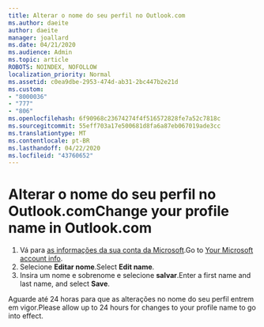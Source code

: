 ```yaml
---
title: Alterar o nome do seu perfil no Outlook.com
ms.author: daeite
author: daeite
manager: joallard
ms.date: 04/21/2020
ms.audience: Admin
ms.topic: article
ROBOTS: NOINDEX, NOFOLLOW
localization_priority: Normal
ms.assetid: c0ea9dbe-2953-474d-ab31-2bc447b2e21d
ms.custom:
- "8000036"
- "777"
- "806"
ms.openlocfilehash: 6f90968c23674274f4f516572828fe7a52c7818c
ms.sourcegitcommit: 55eff703a17e500681d8fa6a87eb067019ade3cc
ms.translationtype: MT
ms.contentlocale: pt-BR
ms.lasthandoff: 04/22/2020
ms.locfileid: "43760652"
---
```

# <a name="change-your-profile-name-in-outlookcom"></a><span data-ttu-id="6f3c2-102">Alterar o nome do seu perfil no Outlook.com</span><span class="sxs-lookup"><span data-stu-id="6f3c2-102">Change your profile name in Outlook.com</span></span>

1. <span data-ttu-id="6f3c2-103">Vá para [as informações da sua conta da Microsoft](https://go.microsoft.com/fwlink/p/?linkid=860841).</span><span class="sxs-lookup"><span data-stu-id="6f3c2-103">Go to [Your Microsoft account info](https://go.microsoft.com/fwlink/p/?linkid=860841).</span></span>
2. <span data-ttu-id="6f3c2-104">Selecione **Editar nome**.</span><span class="sxs-lookup"><span data-stu-id="6f3c2-104">Select **Edit name**.</span></span>
3. <span data-ttu-id="6f3c2-105">Insira um nome e sobrenome e selecione **salvar**.</span><span class="sxs-lookup"><span data-stu-id="6f3c2-105">Enter a first name and last name, and select **Save**.</span></span>

<span data-ttu-id="6f3c2-106">Aguarde até 24 horas para que as alterações no nome do seu perfil entrem em vigor.</span><span class="sxs-lookup"><span data-stu-id="6f3c2-106">Please allow up to 24 hours for changes to your profile name to go into effect.</span></span>